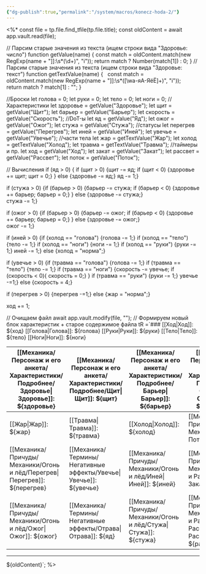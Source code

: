 ```yaml
---
{"dg-publish":true,"permalink":"/system/macros/konecz-hoda-2/"}
---
```


<%*
const file = tp.file.find_tfile(tp.file.title);
const oldContent = await app.vault.read(file);

// Парсим старые значения из текста (ищем строки вида "Здоровье: число")
function getValue(name) {
  const match = oldContent.match(new RegExp(name + "]]:\\s*(\\d+)", "i"));
  return match ? Number(match[1]) : 0;
}
// Парсим старые значения из текста (ищем строки вида "Здоровье: текст")
function getTextValue(name) {
  const match = oldContent.match(new RegExp(name + "]]:\\s*([\\wа-яА-ЯёЁ]+)", "i"));
  return match ? match[1] : "";
}

//Броски
let голова = 0;
let руки = 0;
let тело = 0;
let ноги = 0;
//Характеристики
let здоровье = getValue("Здоровье");
let щит = getValue("Щит");
let барьер = getValue("Барьер");
let скорость = getValue("Скорость");
//DoT-ы
let яд = getValue("Яд");
let ожог = getValue("Ожог");
let стужа = getValue("Стужа");
//статусы
let перегрев = getValue("Перегрев");
let иней = getValue("Иней");
let увечье = getValue("Увечье");
//части тела
let жар = getTextValue("Жар");
let холод = getTextValue("Холод");
let травма = getTextValue("Травма");
//таймеры и пр.
let ход = getValue("Ход");
let закат = getValue("Закат");
let рассвет = getValue("Рассвет");
let поток = getValue("Поток");


// Вычисления
if (яд > 0) {
    if (щит > 0) 
		{щит -= яд;
	    if (щит < 0) 
			{здоровье += щит;
	        щит = 0;}
	    } 
	else {здоровье -= яд;}
яд -= 1;}

if (стужа > 0) 
	{if (барьер > 0) 
		{барьер -= стужа;
	    if (барьер < 0) 
			{здоровье += барьер;
	        барьер = 0;}
	    }
	else {здоровье -= стужа;}    
стужа -= 1;}

if (ожог > 0)
{if (барьер > 0) 
	{барьер -= ожог;
     if (барьер < 0) 
		 {здоровье += барьер;
	     барьер = 0;}
    } 
	else {здоровье -= ожог;}    
ожог -= 1;}

if (иней > 0) 
{if (холод == "голова")
	{голова -= 1;}
	if (холод == "тело") 
	{тело -= 1;}
	if (холод == "ноги") 
	{ноги -= 1;}
	if (холод == "руки")
	{руки -= 1;}
иней -= 1;}
else {холод = "норма";}

if (увечье > 0) 
{if (травма == "голова") 
	{голова -= 1;}
	if (травма == "тело") 
	{тело -= 1;}
	if (травма == "ноги")
	{скорость -= увечье;
	if (скорость < 0){ скорость = 0;}
	}
	if (травма == "руки") 
	{руки -= 1;}
увечье -=1;}
else {скорость = 4;}

if (перегрев > 0) 
{перегрев -=1;}
else 
{жар = "норма";}

ход += 1;

// Очищаем файл
await app.vault.modify(file, "");
// Формируем новый блок характеристик + старое содержимое файла
tR =`### [[Ход\|Ход]]: ${ход}
[[Голова\|Голова]]: ${голова} 
[[Руки\|Руки]]: ${руки} 
[[Тело\|Тело]]: ${тело} 
[[Ноги\|Ноги]]: ${ноги} 

| [[Механика/Персонаж и его анкета/Характеристики/Подробнее/Здоровье\|Здоровье]]: ${здоровье} | [[Механика/Персонаж и его анкета/Характеристики/Подробнее/Щит\|Щит]]: ${щит}       | [[Механика/Персонаж и его анкета/Характеристики/Подробнее/Барьер\|Барьер]]: ${барьер} | [[Механика/Персонаж и его анкета/Характеристики/Подробнее/Скорость\|Скорость]]: ${скорость} |
| ------------------------- | --------------------- | --------------------- | ------------------------- |
| [[Жар\|Жар]]: ${жар}           | [[Травма\|Травма]]: ${травма} | [[Холод\|Холод]]: ${холод}   | [[Механика/Причуды/Механики/Поток\|Поток]]: ${поток}       |
| [[Механика/Причуды/Механики/Огонь и лёд/Перегрев\|Перегрев]]: ${перегрев} | [[Механика/Термины/Негативные эффекты/Увечье\|Увечье]]: ${увечье} | [[Механика/Причуды/Механики/Огонь и лёд/Иней\|Иней]]: ${иней}     | [[Механика/Причуды/Механики/Закат и Рассвет/Закат\|Закат]]: ${закат}       |
| [[Механика/Причуды/Механики/Огонь и лёд/Ожог\|Ожог]]: ${ожог}         | [[Механика/Термины/Негативные эффекты/Отрава\|Отрава]]: ${яд}         | [[Механика/Причуды/Механики/Огонь и лёд/Стужа\|Стужа]]: ${стужа}   | [[Механика/Причуды/Механики/Закат и Рассвет/Рассвет\|Рассвет]]: ${рассвет}   |

--- 
${oldContent}`;
%>
